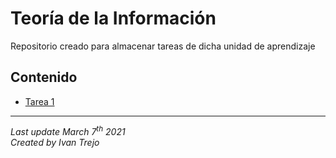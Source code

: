 # Teoría de la Información
Repositorio creado para almacenar tareas de dicha unidad de aprendizaje
## Contenido
- [Tarea 1](Tarea1/README.m)

---

_Last update March 7<sup>th</sup> 2021_<br>
_Created by Ivan Trejo_